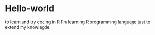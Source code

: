 # Hello-world
to learn and try coding in R
I'm learning R programming language just to extend my knowlegde

